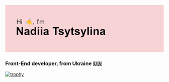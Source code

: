 ![Header](https://github.com/nadiia-tsytsylina/nadiia-tsytsylina/blob/main/header.png?raw=true)

### Front-End developer, from Ukraine 🇺🇦

[![trophy](https://github-profile-trophy.vercel.app/?username=nadiia-tsytsylina)](https://github.com/nadiia-tsytsylina/github-profile-trophy)

<!--
## Front-End developer [HTML5, CSS3, JavaScript, React, Redux, Next.js]
**nadiia-tsytsylina/nadiia-tsytsylina** is a ✨ _special_ ✨ repository because its `README.md` (this file) appears on your GitHub profile.

Here are some ideas to get you started:

- 🔭 I’m currently working on ...
- 🌱 I’m currently learning ...
- 👯 I’m looking to collaborate on ...
- 🤔 I’m looking for help with ...
- 💬 Ask me about ...
- 📫 How to reach me: ...
- 😄 Pronouns: ...
- ⚡ Fun fact: ...
-->
